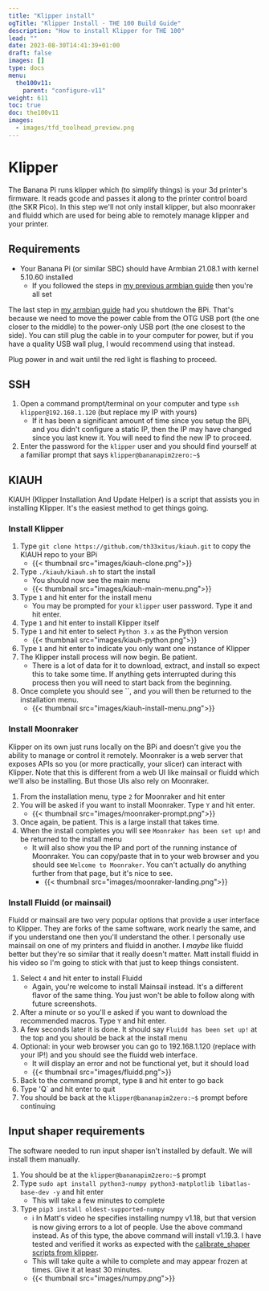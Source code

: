 ```yaml
---
title: "Klipper install"
ogTitle: "Klipper Install - THE 100 Build Guide"
description: "How to install Klipper for THE 100"
lead: ""
date: 2023-08-30T14:41:39+01:00
draft: false
images: []
type: docs
menu:
  the100v11:
    parent: "configure-v11"
weight: 611
toc: true
doc: the100v11
images: 
  - images/tfd_toolhead_preview.png
---
```


# Klipper
The Banana Pi runs klipper which (to simplify things) is your 3d printer's firmware. It reads gcode and passes it along to the printer control board (the SKR Pico). In this step we'll not only install klipper, but also moonraker and fluidd which are used for being able to remotely manage klipper and your printer.

## Requirements 
  * Your Banana Pi (or similar SBC) should have Armbian 21.08.1 with kernel 5.10.60 installed
      * If you followed the steps in <a href="/the100/1.1/configure/armbian-install/">my previous armbian guide</a> then you're all set

The last step in <a href="/the100/1.1/configure/armbian-install/">my armbian guide</a> had you shutdown the BPi. That's because we need to move the power cable from the OTG USB port (the one closer to the middle) to the power-only USB port (the one closest to the side). You can still plug the cable in to your computer for power, but if you have a quality USB wall plug, I would recommend using that instead. 

Plug power in and wait until the red light is flashing to proceed.

## SSH
  1. Open a command prompt/terminal on your computer and type `ssh klipper@192.168.1.120` (but replace my IP with yours)
      - If it has been a significant amount of time since you setup the BPi, and you didn't configure a static IP, then the IP may have changed since you last knew it. You will need to find the new IP to proceed. 
  1. Enter the password for the `klipper` user and you should find yourself at a familiar prompt that says `klipper@bananapim2zero:~$`

## KIAUH
KIAUH (Klipper Installation And Update Helper) is a script that assists you in installing Klipper. It's the easiest method to get things going. 

### Install Klipper
  1. Type `git clone https://github.com/th33xitus/kiauh.git` to copy the KIAUH repo to your BPi
      - {{< thumbnail src="images/kiauh-clone.png">}}
  1. Type `./kiauh/kiauh.sh` to start the install
      - You should now see the main menu
      - {{< thumbnail src="images/kiauh-main-menu.png">}}
  1. Type `1` and hit enter for the install menu
      - You may be prompted for your `klipper` user password. Type it and hit enter.
  1. Type `1` and hit enter to install Klipper itself
  1. Type `1` and hit enter to select `Python 3.x` as the Python version
      - {{< thumbnail src="images/kiauh-python.png">}}
  1. Type `1` and hit enter to indicate you only want one instance of Klipper
  1. The Klipper install process will now begin. Be patient. 
      - There is a lot of data for it to download, extract, and install so expect this to take some time. If anything gets interrupted during this process then you will need to start back from the beginning. 
  1. Once complete you should see ``, and you will then be returned to the installation menu.
      - {{< thumbnail src="images/kiauh-install-menu.png">}}


### Install Moonraker
Klipper on its own just runs locally on the BPi and doesn't give you the ability to manage or control it remotely. Moonraker is a web server that exposes APIs so you (or more practically, your slicer) can interact with Klipper. Note that this is different from a web UI like mainsail or fluidd which we'll also be installing. But those UIs also rely on Moonraker. 

  1. From the installation menu, type `2` for Moonraker and hit enter
  1. You will be asked if you want to install Moonraker. Type `Y` and hit enter. 
      - {{< thumbnail src="images/moonraker-prompt.png">}}
  1. Once again, be patient. This is a large install that takes time.
  1. When the install completes you will see `Moonraker has been set up!` and be returned to the install menu
      - It will also show you the IP and port of the running instance of Moonraker. You can copy/paste that in to your web browser and you should see `Welcome to Moonraker`. You can't actually do anything further from that page, but it's nice to see. 
          - {{< thumbnail src="images/moonraker-landing.png">}}

### Install Fluidd (or mainsail)
Fluidd or mainsail are two very popular options that provide a user interface to Klipper. They are forks of the same software, work nearly the same, and if you understand one then you'll understand the other. I personally use mainsail on one of my printers and fluidd in another. I <i>maybe</i> like fluidd better but they're so similar that it really doesn't matter. Matt install fluidd in his video so I'm going to stick with that just to keep things consistent. 

  1. Select `4` and hit enter to install Fluidd
      - Again, you're welcome to install Mainsail instead. It's a different flavor of the same thing. You just won't be able to follow along with future screenshots. 
  1. After a minute or so you'll e asked if you want to download the recommended macros. Type `Y` and hit enter.
  1. A few seconds later it is done. It should say `Fluidd has been set up!` at the top and you should be back at the install menu
  1. Optional: in your web browser you can go to 192.168.1.120 (replace with your IP!) and you should see the fluidd web interface.
      - It will display an error and not be functional yet, but it should load
      - {{< thumbnail src="images/fluidd.png">}}
  1. Back to the command prompt, type `B` and hit enter to go back
  1. Type 'Q` and hit enter to quit
  1. You should be back at the `klipper@bananapim2zero:~$` prompt before continuing


## Input shaper requirements
The software needed to run input shaper isn't installed by default. We will install them manually.

  1. You should be at the `klipper@bananapim2zero:~$` prompt
  1. Type `sudo apt install python3-numpy python3-matplotlib libatlas-base-dev -y` and hit enter
      - This will take a few minutes to complete
  1. Type `pip3 install oldest-supported-numpy`
      - ℹ️ In Matt's video he specifies installing numpy v1.18, but that version is now giving errors to a lot of people. Use the above command instead. As of this type, the above command will install v1.19.3. I have tested and verified it works as expected with the <a href="https://www.klipper3d.org/Measuring_Resonances.html#measuring-the-resonances_1" target="_blank">calibrate_shaper scripts from klipper</a>.
      - This will take quite a while to complete and may appear frozen at times. Give it at least 30 minutes.
      - {{< thumbnail src="images/numpy.png">}}